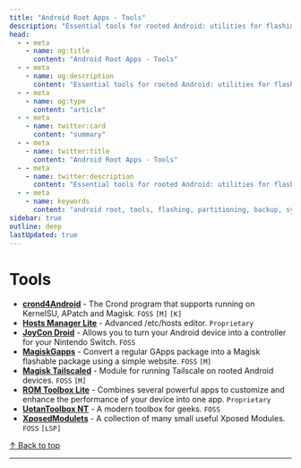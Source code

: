 ```yaml
---
title: "Android Root Apps - Tools"
description: "Essential tools for rooted Android: utilities for flashing, partitioning, backups, logs, and system inspection to manage your rooted device effectively."
head:
  - - meta
    - name: og:title
      content: "Android Root Apps - Tools"
  - - meta
    - name: og:description
      content: "Essential tools for rooted Android: utilities for flashing, partitioning, backups, logs, and system inspection to manage your rooted device effectively."
  - - meta
    - name: og:type
      content: "article"
  - - meta
    - name: twitter:card
      content: "summary"
  - - meta
    - name: twitter:title
      content: "Android Root Apps - Tools"
  - - meta
    - name: twitter:description
      content: "Essential tools for rooted Android: utilities for flashing, partitioning, backups, logs, and system inspection to manage your rooted device effectively."
  - - meta
    - name: keywords
      content: "android root, tools, flashing, partitioning, backup, system utilities, rooted tools"
sidebar: true
outline: deep
lastUpdated: true
---
```


# Tools
- **[crond4Android](https://github.com/powerAn2020/crond4android)** - The Crond program that supports running on KernelSU, APatch and Magisk. `FOSS` `[M]` `[K]`
- **[Hosts Manager Lite](https://play.google.com/store/apps/details?id=awais.hostsmanager.lite)** - Advanced /etc/hosts editor. `Proprietary`
- **[JoyCon Droid](https://joycondroid.gitbook.io/joycondroid)** - Allows you to turn your Android device into a controller for your Nintendo Switch. `FOSS`
- **[MagiskGapps](https://github.com/wacko1805/MagiskGapps)** - Convert a regular GApps package into a Magisk flashable package using a simple website. `FOSS` `[M]`
- **[Magisk Tailscaled](https://github.com/mgksu/tailscaled)** - Module for running Tailscale on rooted Android devices. `FOSS` `[M]`
- **[ROM Toolbox Lite](https://play.google.com/store/apps/details?id=com.jrummy.liberty.toolbox)** - Combines several powerful apps to customize and enhance the performance of your device into one app. `Proprietary`
- **[UotanToolbox NT](https://github.com/Uotan-Dev/UotanToolboxNT)** - A modern toolbox for geeks. `FOSS`
- **[XposedModulets](https://github.com/binarynoise/XposedModulets)** - A collection of many small useful Xposed Modules. `FOSS` `[LSP]`

[↑ Back to top](#table-of-contents)

---
